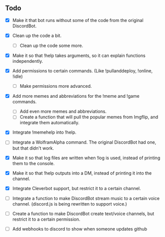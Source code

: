 ## Todo

- [x] Make it that bot runs without some of the code from the original DiscordBot.
- [x] Clean up the code a bit.
    - [ ] Clean up the code some more.
- [x] Make it so that !help takes arguments, so it can explain functions independently.
- [x] Add permissions to certain commands. (Like !pullanddeploy, !online, !idle)
    - [ ] Make permissions more advanced.
- [x] Add more memes and abbreviations for the !meme and !game commands.
    - [ ] Add even more memes and abbreviations.
    - [ ] Create a function that will pull the popular memes from Imgflip, and integrate them automatically.
- [x] Integrate !memehelp into !help.
- [ ] Integrate a WolframAlpha command. The original DiscordBot had one, but that didn't work.
- [x] Make it so that log files are written when !log is used, instead of printing them to the console.
- [x] Make it so that !help outputs into a DM, instead of printing it into the channel.
- [x] Integrate Cleverbot support, but restrict it to a certain channel.
- [ ] Integrate a function to make DiscordBot stream music to a certain voice channel. (discord.js is being rewritten to support voice.)
- [ ] Create a function to make DiscordBot create text/voice channels, but restrict it to a certain permission.
- [ ] Add webhooks to discord to show when someone updates github

